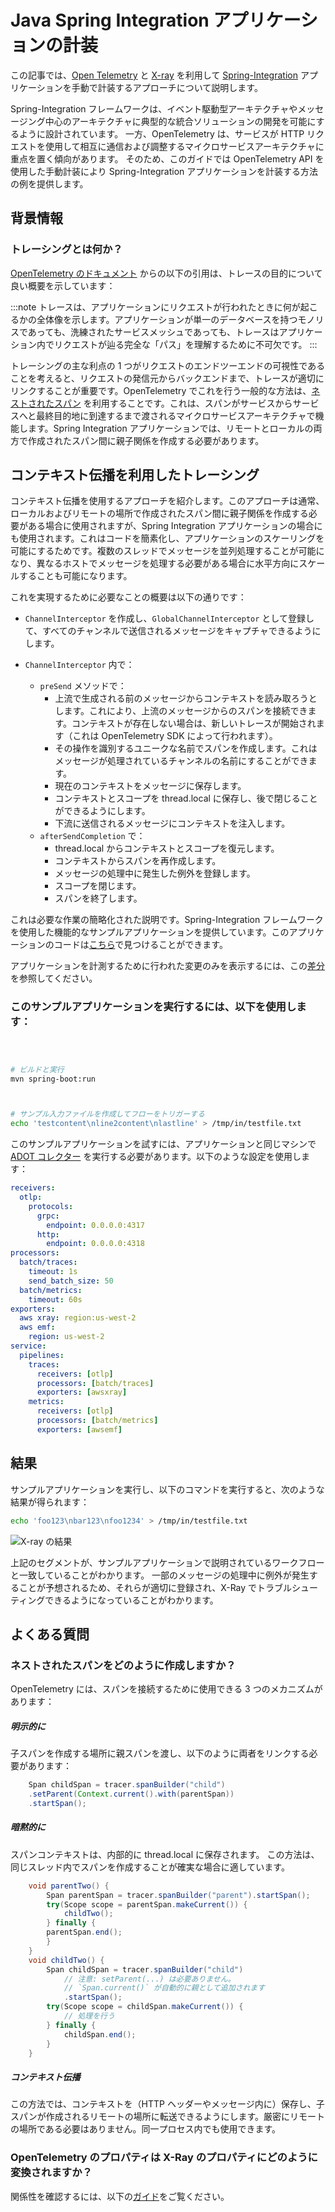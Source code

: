 # Java Spring Integration アプリケーションの計装

この記事では、[Open Telemetry](https://opentelemetry.io/) と [X-ray](https://aws.amazon.com/jp/xray/) を利用して [Spring-Integration](https://docs.spring.io/spring-integration/reference/overview.html) アプリケーションを手動で計装するアプローチについて説明します。

Spring-Integration フレームワークは、イベント駆動型アーキテクチャやメッセージング中心のアーキテクチャに典型的な統合ソリューションの開発を可能にするように設計されています。
一方、OpenTelemetry は、サービスが HTTP リクエストを使用して相互に通信および調整するマイクロサービスアーキテクチャに重点を置く傾向があります。
そのため、このガイドでは OpenTelemetry API を使用した手動計装により Spring-Integration アプリケーションを計装する方法の例を提供します。



## 背景情報




### トレーシングとは何か？

[OpenTelemetry のドキュメント](https://opentelemetry.io/docs/concepts/signals/traces/) からの以下の引用は、トレースの目的について良い概要を示しています：

:::note
    トレースは、アプリケーションにリクエストが行われたときに何が起こるかの全体像を示します。アプリケーションが単一のデータベースを持つモノリスであっても、洗練されたサービスメッシュであっても、トレースはアプリケーション内でリクエストが辿る完全な「パス」を理解するために不可欠です。
:::

トレーシングの主な利点の 1 つがリクエストのエンドツーエンドの可視性であることを考えると、リクエストの発信元からバックエンドまで、トレースが適切にリンクすることが重要です。OpenTelemetry でこれを行う一般的な方法は、[ネストされたスパン](https://opentelemetry.io/docs/instrumentation/java/manual/#create-nested-spans) を利用することです。これは、スパンがサービスからサービスへと最終目的地に到達するまで渡されるマイクロサービスアーキテクチャで機能します。Spring Integration アプリケーションでは、リモートとローカルの両方で作成されたスパン間に親子関係を作成する必要があります。



## コンテキスト伝播を利用したトレーシング

コンテキスト伝播を使用するアプローチを紹介します。このアプローチは通常、ローカルおよびリモートの場所で作成されたスパン間に親子関係を作成する必要がある場合に使用されますが、Spring Integration アプリケーションの場合にも使用されます。これはコードを簡素化し、アプリケーションのスケーリングを可能にするためです。複数のスレッドでメッセージを並列処理することが可能になり、異なるホストでメッセージを処理する必要がある場合に水平方向にスケールすることも可能になります。

これを実現するために必要なことの概要は以下の通りです：

- `ChannelInterceptor` を作成し、`GlobalChannelInterceptor` として登録して、すべてのチャンネルで送信されるメッセージをキャプチャできるようにします。

- `ChannelInterceptor` 内で：
  - `preSend` メソッドで：
    - 上流で生成される前のメッセージからコンテキストを読み取ろうとします。これにより、上流のメッセージからのスパンを接続できます。コンテキストが存在しない場合は、新しいトレースが開始されます（これは OpenTelemetry SDK によって行われます）。
    - その操作を識別するユニークな名前でスパンを作成します。これはメッセージが処理されているチャンネルの名前にすることができます。
    - 現在のコンテキストをメッセージに保存します。
    - コンテキストとスコープを thread.local に保存し、後で閉じることができるようにします。
    - 下流に送信されるメッセージにコンテキストを注入します。
  - `afterSendCompletion` で：
    - thread.local からコンテキストとスコープを復元します。
    - コンテキストからスパンを再作成します。
    - メッセージの処理中に発生した例外を登録します。
    - スコープを閉じます。
    - スパンを終了します。

これは必要な作業の簡略化された説明です。Spring-Integration フレームワークを使用した機能的なサンプルアプリケーションを提供しています。このアプリケーションのコードは[こちら](https://github.com/rapphil/spring-integration-samples/tree/rapphil-5.5.x-otel/applications/file-split-ftp)で見つけることができます。

アプリケーションを計測するために行われた変更のみを表示するには、この[差分](https://github.com/rapphil/spring-integration-samples/compare/30e01ce9eefd8dae288eca44013810afa8c1a585..6f056a76350340a9658db0cad7fc12dbda505437)を参照してください。



### このサンプルアプリケーションを実行するには、以下を使用します：

``` bash



# ビルドと実行
mvn spring-boot:run



# サンプル入力ファイルを作成してフローをトリガーする
echo 'testcontent\nline2content\nlastline' > /tmp/in/testfile.txt
```

このサンプルアプリケーションを試すには、アプリケーションと同じマシンで [ADOT コレクター](https://aws-otel.github.io/docs/getting-started/collector) を実行する必要があります。以下のような設定を使用します：

``` yaml
receivers:
  otlp:
    protocols:
      grpc: 
        endpoint: 0.0.0.0:4317
      http:
        endpoint: 0.0.0.0:4318
processors:
  batch/traces:
    timeout: 1s
    send_batch_size: 50
  batch/metrics:
    timeout: 60s
exporters:
  aws xray: region:us-west-2
  aws emf:
    region: us-west-2
service:
  pipelines:
    traces:
      receivers: [otlp]
      processors: [batch/traces]
      exporters: [awsxray]
    metrics:
      receivers: [otlp]
      processors: [batch/metrics]
      exporters: [awsemf]
```



## 結果

サンプルアプリケーションを実行し、以下のコマンドを実行すると、次のような結果が得られます：

``` bash
echo 'foo123\nbar123\nfoo1234' > /tmp/in/testfile.txt
```

![X-ray の結果](x-ray-results.png)

上記のセグメントが、サンプルアプリケーションで説明されているワークフローと一致していることがわかります。
一部のメッセージの処理中に例外が発生することが予想されるため、それらが適切に登録され、X-Ray でトラブルシューティングできるようになっていることがわかります。



## よくある質問




### ネストされたスパンをどのように作成しますか？

OpenTelemetry には、スパンを接続するために使用できる 3 つのメカニズムがあります：




##### 明示的に

子スパンを作成する場所に親スパンを渡し、以下のように両者をリンクする必要があります：

``` java
    Span childSpan = tracer.spanBuilder("child")
    .setParent(Context.current().with(parentSpan)) 
    .startSpan();
```



##### 暗黙的に

スパンコンテキストは、内部的に thread.local に保存されます。
この方法は、同じスレッド内でスパンを作成することが確実な場合に適しています。

``` java
    void parentTwo() {
        Span parentSpan = tracer.spanBuilder("parent").startSpan(); 
        try(Scope scope = parentSpan.makeCurrent()) {
            childTwo(); 
        } finally {
        parentSpan.end(); 
        }
    }
    void childTwo() {
        Span childSpan = tracer.spanBuilder("child")
            // 注意: setParent(...) は必要ありません。
            // `Span.current()` が自動的に親として追加されます
            .startSpan();
        try(Scope scope = childSpan.makeCurrent()) { 
            // 処理を行う
        } finally {
            childSpan.end();
        } 
    }
```



##### コンテキスト伝播

この方法では、コンテキストを（HTTP ヘッダーやメッセージ内に）保存し、子スパンが作成されるリモートの場所に転送できるようにします。厳密にリモートの場所である必要はありません。同一プロセス内でも使用できます。



### OpenTelemetry のプロパティは X-Ray のプロパティにどのように変換されますか？

関係性を確認するには、以下の[ガイド](https://opentelemetry.io/docs/instrumentation/java/manual/#context-propagation)をご覧ください。
